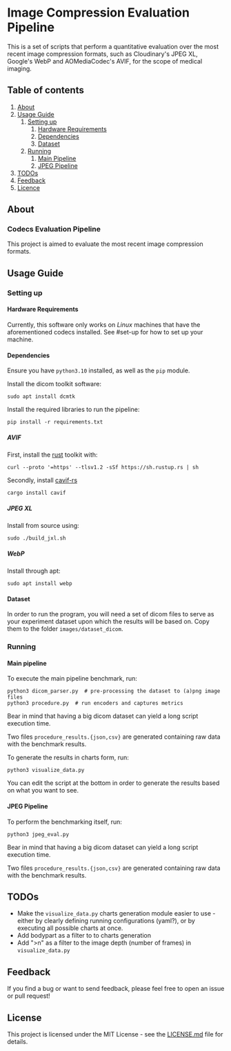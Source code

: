 # Image Compression Evaluation Pipeline

This is a set of scripts that perform a quantitative evaluation
over the most recent image compression formats, such as Cloudinary's
JPEG XL, Google's WebP and AOMediaCodec's AVIF, for the scope of
medical imaging.

## Table of contents
1. [About](#about)
2. [Usage Guide](#usage-guide)
   1. [Setting up](#setting-up)
      1. [Hardware Requirements](#hardware-requirements)
      2. [Dependencies](#dependencies)
      5. [Dataset](#dataset)
   2. [Running](#running)
      1. [Main Pipeline](#main-pipeline)
      2. [JPEG Pipeline](#jpeg-pipeline)
3. [TODOs](#todos)
3. [Feedback](#feedback)
4. [Licence](#license)

## About

### Codecs Evaluation Pipeline

This project is aimed to evaluate the most recent image compression formats.

## Usage Guide

### Setting up

#### Hardware Requirements
Currently, this software only works on *Linux* machines that have the
aforementioned codecs installed. See #set-up for how to set up
your machine.

#### Dependencies

Ensure you have `python3.10` installed, as well as the `pip` module.

Install the dicom toolkit software:
```shell
sudo apt install dcmtk
```
Install the required libraries to run the pipeline:
```shell
pip install -r requirements.txt
```

##### AVIF

First, install the [rust](https://rust-lang.org/tools/install)
toolkit with:
```shell
curl --proto '=https' --tlsv1.2 -sSf https://sh.rustup.rs | sh
```
Secondly, install [cavif-rs](https://github.com/kornelski/cavif-rs)
```shell
cargo install cavif
```

##### JPEG XL
Install from source using:
```shell
sudo ./build_jxl.sh
```

##### WebP
Install through apt:
```shell
sudo apt install webp
```

#### Dataset

In order to run the program, you will need a set of dicom files to serve as your experiment
dataset upon which the results will be based on. Copy them to the folder `images/dataset_dicom`.

### Running

#### Main pipeline

To execute the main pipeline benchmark, run:
```shell
python3 dicom_parser.py  # pre-processing the dataset to (a)png image files
python3 procedure.py  # run encoders and captures metrics
```

Bear in mind that having a big dicom dataset can yield a long script execution time.

Two files `procedure_results.{json,csv}` are generated containing raw data with the benchmark results.


To generate the results in charts form, run:
```shell
python3 visualize_data.py
```
You can edit the script at the bottom in order to generate the results based on what you want to see.

#### JPEG Pipeline
To perform the benchmarking itself, run:
```shell
python3 jpeg_eval.py
```

Bear in mind that having a big dicom dataset can yield a long script execution time.

Two files `procedure_results.{json,csv}` are generated containing raw data with the benchmark results.

## TODOs
 * Make the `visualize_data.py` charts generation module easier to use -
 either by clearly defining running configurations (yaml?), or by executing all possible charts at once.
 * Add bodypart as a filter to to charts generation
 * Add ">n" as a filter to the image depth (number of frames) in `visualize_data.py`

## Feedback
If you find a bug or want to send feedback, please feel free to open an issue or pull request!

## License
This project is licensed under the MIT License - see the [LICENSE.md](https://github.com/Almeida-a/ic-encoders-eval/blob/master/LICENSE) file for details.

